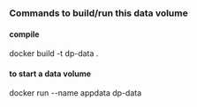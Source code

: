 ### Commands to build/run this data volume


#### compile
docker build -t dp-data .

#### to start a data volume
docker run --name appdata dp-data
